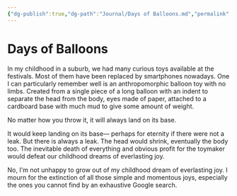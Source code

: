 ```yaml
---
{"dg-publish":true,"dg-path":"Journal/Days of Balloons.md","permalink":"/journal/days-of-balloons/","title":"Days of Balloons","tags":["life","childhood","mono-no-aware"],"created":"2021-12-22T16:09:00+06:00","updated":"2022-12-14T16:36:00+06:00"}
---
```


# Days of Balloons

In my childhood in a suburb, we had many curious toys available at the festivals. Most of them have been replaced by smartphones nowadays. One I can particularly remember well is an anthropomorphic balloon toy with no limbs. Created from a single piece of a long balloon with an indent to separate the head from the body, eyes made of paper, attached to a cardboard base with much mud to give some amount of weight.

No matter how you throw it, it will always land on its base.

It would keep landing on its base— perhaps for eternity if there were not a leak. But there is always a leak. The head would shrink, eventually the body too. The inevitable death of everything and obvious profit for the toymaker would defeat our childhood dreams of everlasting joy.

No, I'm not unhappy to grow out of my childhood dream of everlasting joy. I mourn for the extinction of all those simple and momentous joys, especially the ones you cannot find by an exhaustive Google search.